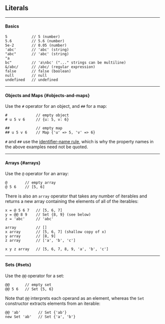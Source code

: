 ## Literals

---

#### Basics 

```
5           // 5 (number)
5.6         // 5.6 (number)
5e-2        // 0.05 (number)
'abc'       // 'abc' (string)
"abc"       // 'abc' (string)
"a
bc"         // 'a\nbc' ("..." strings can be multiline)
&/abc/      // /abc/ (regular expression)
false       // false (boolean)
null        // null
undefined   // undefined
```

---

#### Objects and Maps {#objects-and-maps}

Use the `#` operator for an object, and `##` for a map:

```
#             // empty object
# u 5 v 6     // {u: 5, v: 6}

##            // empty map
## u 5 v 6    // Map {'u' => 5, 'v' => 6}
```

`#` and `##` use the [identifier-name rule](?Syntax#identifier-name-rule), which is why the property names in the above examples need not be quoted.

---

#### Arrays {#arrays}

Use the `@` operator for an array:

```
@        // empty array
@ 5 6    // [5, 6]
```

There is also an `array` operator that takes any number of iterables and returns a new array containing the elements of all of the iterables:

```
x = @ 5 6 7   // [5, 6, 7]
y = @@ 8 9    // Set {8, 9} (see below)
z = 'abc'     // 'abc'

array         // []
x array       // [5, 6, 7] (shallow copy of x)  
y array       // [8, 9]  
z array       // ['a', 'b', 'c']

x y z array   // [5, 6, 7, 8, 9, 'a', 'b', 'c']
```

---

#### Sets {#sets}

 Use the `@@` operator for a set:

```
@@       // empty set
@@ 5 6   // Set {5, 6}
```

Note that `@@` interprets each operand as an element, whereas the `Set` constructor extracts elements from an iterable:

```
@@ 'ab'        // Set {'ab'}
new Set 'ab'   // Set {'a', 'b'}
```